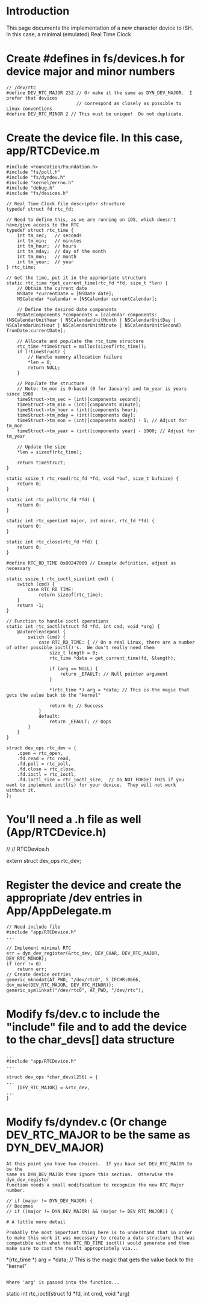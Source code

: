 # Introduction
This page documents the implementation of a new character device to iSH.  In this case, a minimal (emulated) Real Time Clock 

# Create #defines in fs/devices.h for device major and minor numbers

```
// /dev/rtc
#define DEV_RTC_MAJOR 252 // Or make it the same as DYN_DEV_MAJOR.  I prefer that devices 
                          // correspond as closely as possible to Linux conventions
#define DEV_RTC_MINOR 2 // This must be unique!  Do not duplicate.
```

# Create the device file.  In this case, app/RTCDevice.m

```
#include <Foundation/Foundation.h>
#include "fs/poll.h"
#include "fs/dyndev.h"
#include "kernel/errno.h"
#include "debug.h"
#include "fs/devices.h"

// Real Time Clock file descriptor structure
typedef struct fd rtc_fd;

// Need to define this, as we are running on iOS, which doesn't have/give access to the RTC
typedef struct rtc_time {
    int tm_sec;   // seconds
    int tm_min;   // minutes
    int tm_hour;  // hours
    int tm_mday;  // day of the month
    int tm_mon;   // month
    int tm_year;  // year
} rtc_time;

// Get the time, put it in the appropriate structure
static rtc_time *get_current_time(rtc_fd *fd, size_t *len) {
    // Obtain the current date
    NSDate *currentDate = [NSDate date];
    NSCalendar *calendar = [NSCalendar currentCalendar];

    // Define the desired date components
    NSDateComponents *components = [calendar components:(NSCalendarUnitYear | NSCalendarUnitMonth | NSCalendarUnitDay | NSCalendarUnitHour | NSCalendarUnitMinute | NSCalendarUnitSecond) fromDate:currentDate];

    // Allocate and populate the rtc_time structure
    rtc_time *timeStruct = malloc(sizeof(rtc_time));
    if (!timeStruct) {
        // Handle memory allocation failure
        *len = 0;
        return NULL;
    }

    // Populate the structure
    // Note: tm_mon is 0-based (0 for January) and tm_year is years since 1900
    timeStruct->tm_sec = (int)[components second];
    timeStruct->tm_min = (int)[components minute];
    timeStruct->tm_hour = (int)[components hour];
    timeStruct->tm_mday = (int)[components day];
    timeStruct->tm_mon = (int)[components month] - 1; // Adjust for tm_mon
    timeStruct->tm_year = (int)[components year] - 1900; // Adjust for tm_year

    // Update the size
    *len = sizeof(rtc_time);

    return timeStruct;
}

static ssize_t rtc_read(rtc_fd *fd, void *buf, size_t bufsize) {
    return 0;
}

static int rtc_poll(rtc_fd *fd) {
    return 0;
}

static int rtc_open(int major, int minor, rtc_fd *fd) {
    return 0;
}

static int rtc_close(rtc_fd *fd) {
    return 0;
}

#define RTC_RD_TIME 0x80247009 // Example definition, adjust as necessary

static ssize_t rtc_ioctl_size(int cmd) {
    switch (cmd) {
        case RTC_RD_TIME:
            return sizeof(rtc_time);
    }
    return -1;
}

// Function to handle ioctl operations
static int rtc_ioctl(struct fd *fd, int cmd, void *arg) {
    @autoreleasepool {
        switch (cmd) {
            case RTC_RD_TIME: { // On a real Linux, there are a number of other possible ioctl()'s.  We don't really need them
                size_t length = 0;
                rtc_time *data = get_current_time(fd, &length);

                if (arg == NULL) {
                    return _EFAULT; // Null pointer argument
                }

                *(rtc_time *) arg = *data; // This is the magic that gets the value back to the "kernel"

                return 0; // Success
            }
            default:
                return _EFAULT; // Oops
        }
    }
}

struct dev_ops rtc_dev = {
    .open = rtc_open,
    .fd.read = rtc_read,
    .fd.poll = rtc_poll,
    .fd.close = rtc_close,
    .fd.ioctl = rtc_ioctl,
    .fd.ioctl_size = rtc_ioctl_size,  // Do NOT FORGET THIS if you want to implement ioctl(s) for your device.  They will not work without it.
};
```

# You'll need a .h file as well (App/RTCDevice.h)

//
//  RTCDevice.h

extern struct dev_ops rtc_dev;

# Register the device and create the appropriate /dev entries in App/AppDelegate.m

```
// Need include file
#include "app/RTCDevice.h"
...

// Implement minimal RTC
err = dyn_dev_register(&rtc_dev, DEV_CHAR, DEV_RTC_MAJOR, DEV_RTC_MINOR);
if (err != 0)
    return err;
// Create device entries
generic_mknodat(AT_PWD, "/dev/rtc0", S_IFCHR|0666, dev_make(DEV_RTC_MAJOR, DEV_RTC_MINOR));
generic_symlinkat("/dev/rtc0", AT_PWD, "/dev/rtc");
```

# Modify fs/dev.c to include the "include" file and to add the device to the char_devs[] data structure

```
...
#include "app/RTCDevice.h"
...

struct dev_ops *char_devs[256] = {
...
    [DEV_RTC_MAJOR] = &rtc_dev,
...
}
```

# Modify fs/dyndev.c (Or change DEV_RTC_MAJOR to be the same as DYN_DEV_MAJOR)
```
At this point you have two choices.  If you have set DEV_RTC_MAJOR to be the 
same as DYN_DEV_MAJOR then ignore this section.  Otherwise the dyn_dev_register 
function needs a small modification to recognize the new RTC Major number.

// if (major != DYN_DEV_MAJOR) {
// Becomes
// if ((major != DYN_DEV_MAJOR) && (major != DEV_RTC_MAJOR)) {

# A little more detail

Probably the most important thing here is to understand that in order to make this work it was necessary to create a data structure that was compatible with what the RTC_RD_TIME ioctl() would generate and then make sure to cast the result appropriately via...

```
 *(rtc_time *) arg = *data; // This is the magic that gets the value back to the "kernel"
```

Where 'arg' is passed into the function...

```
static int rtc_ioctl(struct fd *fd, int cmd, void *arg)
```